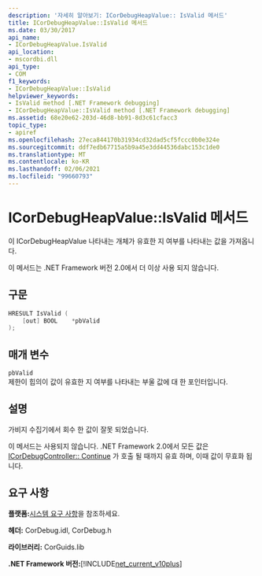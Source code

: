 ```yaml
---
description: '자세히 알아보기: ICorDebugHeapValue:: IsValid 메서드'
title: ICorDebugHeapValue::IsValid 메서드
ms.date: 03/30/2017
api_name:
- ICorDebugHeapValue.IsValid
api_location:
- mscordbi.dll
api_type:
- COM
f1_keywords:
- ICorDebugHeapValue::IsValid
helpviewer_keywords:
- IsValid method [.NET Framework debugging]
- ICorDebugHeapValue::IsValid method [.NET Framework debugging]
ms.assetid: 68e20e62-203d-46d8-bb91-8d3c61cfacc3
topic_type:
- apiref
ms.openlocfilehash: 27eca844170b31934cd32dad5cf5fccc0b0e324e
ms.sourcegitcommit: ddf7edb67715a5b9a45e3dd44536dabc153c1de0
ms.translationtype: MT
ms.contentlocale: ko-KR
ms.lasthandoff: 02/06/2021
ms.locfileid: "99660793"
---
```

# <a name="icordebugheapvalueisvalid-method"></a>ICorDebugHeapValue::IsValid 메서드

이 ICorDebugHeapValue 나타내는 개체가 유효한 지 여부를 나타내는 값을 가져옵니다.  
  
 이 메서드는 .NET Framework 버전 2.0에서 더 이상 사용 되지 않습니다.  
  
## <a name="syntax"></a>구문  
  
```cpp  
HRESULT IsValid (  
    [out] BOOL    *pbValid  
);  
```  
  
## <a name="parameters"></a>매개 변수  

 `pbValid`  
 제한이 힙의이 값이 유효한 지 여부를 나타내는 부울 값에 대 한 포인터입니다.  
  
## <a name="remarks"></a>설명  

 가비지 수집기에서 회수 한 값이 잘못 되었습니다.  
  
 이 메서드는 사용되지 않습니다. .NET Framework 2.0에서 모든 값은 [ICorDebugController:: Continue](icordebugcontroller-continue-method.md) 가 호출 될 때까지 유효 하며, 이때 값이 무효화 됩니다.  
  
## <a name="requirements"></a>요구 사항  

 **플랫폼:**[시스템 요구 사항](../../get-started/system-requirements.md)을 참조하세요.  
  
 **헤더:** CorDebug.idl, CorDebug.h  
  
 **라이브러리:** CorGuids.lib  
  
 **.NET Framework 버전:**[!INCLUDE[net_current_v10plus](../../../../includes/net-current-v10plus-md.md)]
